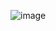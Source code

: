 ![image](https://github.com/Rahul-chaurasiya/Leetcode-Practice-Problem/assets/77222540/d7bc6b73-484f-44ca-8a5d-cb8c99cc0be6)
